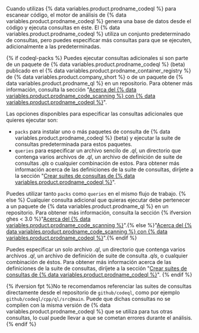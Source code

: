Cuando utilizas {% data variables.product.prodname_codeql %} para escanear código, el motor de análisis de {% data variables.product.prodname_codeql %} genera una base de datos desde el código y ejecuta consultas en éste. El {% data variables.product.prodname_codeql %} utiliza un conjunto predeterminado de consultas, pero puedes especificar más consultas para que se ejecuten, adicionalmente a las predeterminadas.

{% if codeql-packs %}
Puedes ejecutar consultas adicionales si son parte de un
paquete de {% data variables.product.prodname_codeql %} (beta) publicado en el {% data variables.product.prodname_container_registry %} de {% data variables.product.company_short %} o de un paquete de {% data variables.product.prodname_ql %} en un repositorio. Para obtener más información, consulta la sección "[Acerca del {% data variables.product.prodname_code_scanning %} con {% data variables.product.prodname_codeql %}](/code-security/secure-coding/automatically-scanning-your-code-for-vulnerabilities-and-errors/about-code-scanning-with-codeql#about-codeql-queries)".

Las opciones disponibles para especificar las consultas adicionales que quieres ejecutar son:

- `packs` para instalar uno o más paquetes de consulta de {% data variables.product.prodname_codeql %} (beta) y ejecutar la suite de consultas predeterminada para estos paquetes.
- `queries` para especificar un archivo sencilo de _.ql_, un directorio que contenga varios archivos de _.ql_, un archivo de definición de suite de consultas _.qls_ o cualquier combinación de estos. Para obtener más información acerca de las definiciones de la suite de consultas, diríjete a la sección "[Crear suites de consultas de {% data variables.product.prodname_codeql %}](https://codeql.github.com/docs/codeql-cli/creating-codeql-query-suites/)".

Puedes utilizar tanto `packs` como `queries` en el mismo flujo de trabajo.
{% else %}
Cualquier consulta adicional que quieras ejecutar debe pertenecer a un
paquete de {% data variables.product.prodname_ql %} en un repositorio. Para obtener más información, consulta la sección {% ifversion ghes < 3.0 %}"[Acerca del {% data variables.product.prodname_code_scanning %}](/github/finding-security-vulnerabilities-and-errors-in-your-code/automatically-scanning-your-code-for-vulnerabilities-and-errors/about-code-scanning#about-codeql)".{% else %}"[Acerca del {% data variables.product.prodname_code_scanning %} con {% data variables.product.prodname_codeql %}](/code-security/secure-coding/automatically-scanning-your-code-for-vulnerabilities-and-errors/about-code-scanning-with-codeql#about-codeql-queries)".{% endif %}

Puedes especificar un solo archivo _.ql_, un directorio que contenga varios archivos _.ql_, un archivo de definición de suite de consulta _.qls_, o cualquier combinación de éstos. Para obtener más información acerca de las definiciones de la suite de consultas, diríjete a la sección "[Crear suites de consultas de {% data variables.product.prodname_codeql %}](https://codeql.github.com/docs/codeql-cli/creating-codeql-query-suites/)".
{% endif %}

{% ifversion fpt %}No te recomendamos referenciar las suites de consultas directamente desde el repositorio de `github/codeql`, como por ejemplo `github/codeql/cpp/ql/src@main`. Puede que dichas consultas no se compilen con la misma versión de {% data variables.product.prodname_codeql %} que se utiliza para tus otras consultas, lo cual puede llevar a que se cometan errores durante el análisis.{% endif %}
